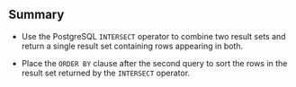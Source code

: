 ## Summary

- Use the PostgreSQL `INTERSECT` operator to combine two result sets and return a single result set containing rows appearing in both.

- Place the `ORDER BY` clause after the second query to sort the rows in the result set returned by the `INTERSECT` operator.